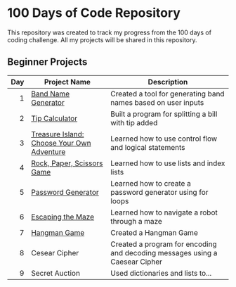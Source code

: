 # 100 Days of Code Repository

This repository was created to track my progress from the 100 days of coding challenge. All my projects will be shared in this repository.

## Beginner Projects

| Day | Project Name | Description|
|-----:|-------------|-------------|
| 1| [Band Name Generator](Day1-Band_Name_Generator)| Created a tool for generating band names based on user inputs|
|2|[Tip Calculator](https://github.com/madelinecambo/100_Days_Of_Code_Python/tree/master/Day2-Tip_Calculator)| Built a program for splitting a bill with tip added|
|3|[Treasure Island: Choose Your Own Adventure](https://github.com/madelinecambo/100_Days_Of_Code_Python/tree/master/Day3-Treasure_Island_Game)|Learned how to use control flow and logical statements|
|4| [Rock, Paper, Scissors Game](https://github.com/madelinecambo/100_Days_Of_Code_Python/tree/master/Day4-Rock_Paper_Scissors_Game)|Learned how to use lists and index lists|
|5|[Password Generator]()|Learned how to create a password generator using for loops|
|6|[Escaping the Maze]()|Learned how to navigate a robot through a maze|
|7| [Hangman Game]()|Created a Hangman Game|
|8|Cesear Cipher|Created a program for encoding and decoding messages using a Caesear Cipher|
|9|Secret Auction| Used dictionaries and lists to...|

